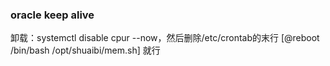 ### oracle keep alive
卸载：systemctl disable cpur --now，然后删除/etc/crontab的末行 [@reboot /bin/bash /opt/shuaibi/mem.sh] 就行
